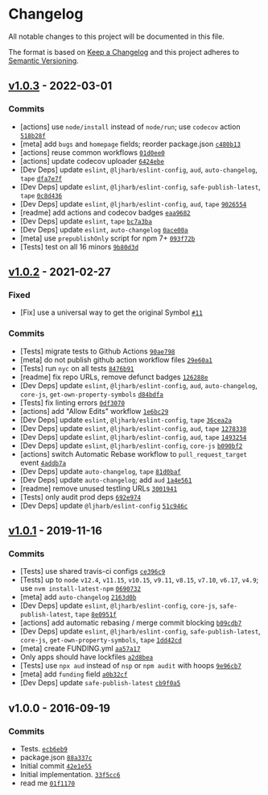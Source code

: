 # Changelog

All notable changes to this project will be documented in this file.

The format is based on [Keep a Changelog](https://keepachangelog.com/en/1.0.0/)
and this project adheres to [Semantic Versioning](https://semver.org/spec/v2.0.0.html).

## [v1.0.3](https://github.com/inspect-js/has-symbols/compare/v1.0.2...v1.0.3) - 2022-03-01

### Commits

- [actions] use `node/install` instead of `node/run`; use `codecov` action [`518b28f`](https://github.com/inspect-js/has-symbols/commit/518b28f6c5a516cbccae30794e40aa9f738b1693)
- [meta] add `bugs` and `homepage` fields; reorder package.json [`c480b13`](https://github.com/inspect-js/has-symbols/commit/c480b13fd6802b557e1cef9749872cb5fdeef744)
- [actions] reuse common workflows [`01d0ee0`](https://github.com/inspect-js/has-symbols/commit/01d0ee0a8d97c0947f5edb73eb722027a77b2b07)
- [actions] update codecov uploader [`6424ebe`](https://github.com/inspect-js/has-symbols/commit/6424ebe86b2c9c7c3d2e9bd4413a4e4f168cb275)
- [Dev Deps] update `eslint`, `@ljharb/eslint-config`, `aud`, `auto-changelog`, `tape` [`dfa7e7f`](https://github.com/inspect-js/has-symbols/commit/dfa7e7ff38b594645d8c8222aab895157fa7e282)
- [Dev Deps] update `eslint`, `@ljharb/eslint-config`, `safe-publish-latest`, `tape` [`0c8d436`](https://github.com/inspect-js/has-symbols/commit/0c8d43685c45189cea9018191d4fd7eca91c9d02)
- [Dev Deps] update `eslint`, `@ljharb/eslint-config`, `aud`, `tape` [`9026554`](https://github.com/inspect-js/has-symbols/commit/902655442a1bf88e72b42345494ef0c60f5d36ab)
- [readme] add actions and codecov badges [`eaa9682`](https://github.com/inspect-js/has-symbols/commit/eaa9682f990f481d3acf7a1c7600bec36f7b3adc)
- [Dev Deps] update `eslint`, `tape` [`bc7a3ba`](https://github.com/inspect-js/has-symbols/commit/bc7a3ba46f27b7743f8a2579732d59d1b9ac791e)
- [Dev Deps] update `eslint`, `auto-changelog` [`0ace00a`](https://github.com/inspect-js/has-symbols/commit/0ace00af08a88cdd1e6ce0d60357d941c60c2d9f)
- [meta] use `prepublishOnly` script for npm 7+ [`093f72b`](https://github.com/inspect-js/has-symbols/commit/093f72bc2b0ed00c781f444922a5034257bf561d)
- [Tests] test on all 16 minors [`9b80d3d`](https://github.com/inspect-js/has-symbols/commit/9b80d3d9102529f04c20ec5b1fcc6e38426c6b03)

## [v1.0.2](https://github.com/inspect-js/has-symbols/compare/v1.0.1...v1.0.2) - 2021-02-27

### Fixed

- [Fix] use a universal way to get the original Symbol [`#11`](https://github.com/inspect-js/has-symbols/issues/11)

### Commits

- [Tests] migrate tests to Github Actions [`90ae798`](https://github.com/inspect-js/has-symbols/commit/90ae79820bdfe7bc703d67f5f3c5e205f98556d3)
- [meta] do not publish github action workflow files [`29e60a1`](https://github.com/inspect-js/has-symbols/commit/29e60a1b7c25c7f1acf7acff4a9320d0d10c49b4)
- [Tests] run `nyc` on all tests [`8476b91`](https://github.com/inspect-js/has-symbols/commit/8476b915650d360915abe2522505abf4b0e8f0ae)
- [readme] fix repo URLs, remove defunct badges [`126288e`](https://github.com/inspect-js/has-symbols/commit/126288ecc1797c0a40247a6b78bcb2e0bc5d7036)
- [Dev Deps] update `eslint`, `@ljharb/eslint-config`, `aud`, `auto-changelog`, `core-js`, `get-own-property-symbols` [`d84bdfa`](https://github.com/inspect-js/has-symbols/commit/d84bdfa48ac5188abbb4904b42614cd6c030940a)
- [Tests] fix linting errors [`0df3070`](https://github.com/inspect-js/has-symbols/commit/0df3070b981b6c9f2ee530c09189a7f5c6def839)
- [actions] add "Allow Edits" workflow [`1e6bc29`](https://github.com/inspect-js/has-symbols/commit/1e6bc29b188f32b9648657b07eda08504be5aa9c)
- [Dev Deps] update `eslint`, `@ljharb/eslint-config`, `tape` [`36cea2a`](https://github.com/inspect-js/has-symbols/commit/36cea2addd4e6ec435f35a2656b4e9ef82498e9b)
- [Dev Deps] update `eslint`, `@ljharb/eslint-config`, `aud`, `tape` [`1278338`](https://github.com/inspect-js/has-symbols/commit/127833801865fbc2cc8979beb9ca869c7bfe8222)
- [Dev Deps] update `eslint`, `@ljharb/eslint-config`, `aud`, `tape` [`1493254`](https://github.com/inspect-js/has-symbols/commit/1493254eda13db5fb8fc5e4a3e8324b3d196029d)
- [Dev Deps] update `eslint`, `@ljharb/eslint-config`, `core-js` [`b090bf2`](https://github.com/inspect-js/has-symbols/commit/b090bf214d3679a30edc1e2d729d466ab5183e1d)
- [actions] switch Automatic Rebase workflow to `pull_request_target` event [`4addb7a`](https://github.com/inspect-js/has-symbols/commit/4addb7ab4dc73f927ae99928d68817554fc21dc0)
- [Dev Deps] update `auto-changelog`, `tape` [`81d0baf`](https://github.com/inspect-js/has-symbols/commit/81d0baf3816096a89a8558e8043895f7a7d10d8b)
- [Dev Deps] update `auto-changelog`; add `aud` [`1a4e561`](https://github.com/inspect-js/has-symbols/commit/1a4e5612c25d91c3a03d509721d02630bc4fe3da)
- [readme] remove unused testling URLs [`3001941`](https://github.com/inspect-js/has-symbols/commit/3001941f958046e923ed8152edb1ef4a599e6fcc)
- [Tests] only audit prod deps [`692e974`](https://github.com/inspect-js/has-symbols/commit/692e9743c912410e9440207631a643a34b4741a1)
- [Dev Deps] update `@ljharb/eslint-config` [`51c946c`](https://github.com/inspect-js/has-symbols/commit/51c946c7f6baa793ec5390bb5a45cdce16b4ba76)

## [v1.0.1](https://github.com/inspect-js/has-symbols/compare/v1.0.0...v1.0.1) - 2019-11-16

### Commits

- [Tests] use shared travis-ci configs [`ce396c9`](https://github.com/inspect-js/has-symbols/commit/ce396c9419ff11c43d0da5d05cdbb79f7fb42229)
- [Tests] up to `node` `v12.4`, `v11.15`, `v10.15`, `v9.11`, `v8.15`, `v7.10`, `v6.17`, `v4.9`; use `nvm install-latest-npm` [`0690732`](https://github.com/inspect-js/has-symbols/commit/0690732801f47ab429f39ba1962f522d5c462d6b)
- [meta] add `auto-changelog` [`2163d0b`](https://github.com/inspect-js/has-symbols/commit/2163d0b7f36343076b8f947cd1667dd1750f26fc)
- [Dev Deps] update `eslint`, `@ljharb/eslint-config`, `core-js`, `safe-publish-latest`, `tape` [`8e0951f`](https://github.com/inspect-js/has-symbols/commit/8e0951f1a7a2e52068222b7bb73511761e6e4d9c)
- [actions] add automatic rebasing / merge commit blocking [`b09cdb7`](https://github.com/inspect-js/has-symbols/commit/b09cdb7cd7ee39e7a769878f56e2d6066f5ccd1d)
- [Dev Deps] update `eslint`, `@ljharb/eslint-config`, `safe-publish-latest`, `core-js`, `get-own-property-symbols`, `tape` [`1dd42cd`](https://github.com/inspect-js/has-symbols/commit/1dd42cd86183ed0c50f99b1062345c458babca91)
- [meta] create FUNDING.yml [`aa57a17`](https://github.com/inspect-js/has-symbols/commit/aa57a17b19708906d1927f821ea8e73394d84ca4)
- Only apps should have lockfiles [`a2d8bea`](https://github.com/inspect-js/has-symbols/commit/a2d8bea23a97d15c09eaf60f5b107fcf9a4d57aa)
- [Tests] use `npx aud` instead of `nsp` or `npm audit` with hoops [`9e96cb7`](https://github.com/inspect-js/has-symbols/commit/9e96cb783746cbed0c10ef78e599a8eaa7ebe193)
- [meta] add `funding` field [`a0b32cf`](https://github.com/inspect-js/has-symbols/commit/a0b32cf68e803f963c1639b6d47b0a9d6440bab0)
- [Dev Deps] update `safe-publish-latest` [`cb9f0a5`](https://github.com/inspect-js/has-symbols/commit/cb9f0a521a3a1790f1064d437edd33bb6c3d6af0)

## v1.0.0 - 2016-09-19

### Commits

- Tests. [`ecb6eb9`](https://github.com/inspect-js/has-symbols/commit/ecb6eb934e4883137f3f93b965ba5e0a98df430d)
- package.json [`88a337c`](https://github.com/inspect-js/has-symbols/commit/88a337cee0864a0da35f5d19e69ff0ef0150e46a)
- Initial commit [`42e1e55`](https://github.com/inspect-js/has-symbols/commit/42e1e5502536a2b8ac529c9443984acd14836b1c)
- Initial implementation. [`33f5cc6`](https://github.com/inspect-js/has-symbols/commit/33f5cc6cdff86e2194b081ee842bfdc63caf43fb)
- read me [`01f1170`](https://github.com/inspect-js/has-symbols/commit/01f1170188ff7cb1558aa297f6ba5b516c6d7b0c)
